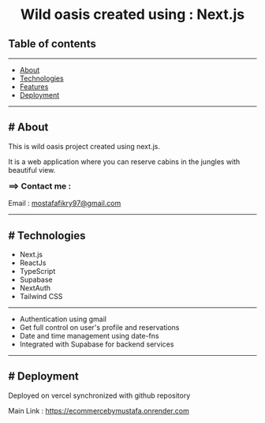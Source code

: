 <!DOCTYPE html>
<html>
  <head> </head>
  <body>
    <h1 style="text-align: center">
      Wild oasis created using : Next.js
    </h1>
    <h2>Table of contents</h2>
    <hr />
    <ul id="table-contents">
      <li><a href="#About">About</a></li>
      <li><a href="#Technologies">Technologies</a></li>
      <li><a href="#Features">Features</a></li>
      <li><a href="#Deployment">Deployment</a></li>
    </ul>
    <hr />
    <section id="About">
      <h2># About</h2>
      <p>
        This is wild oasis project created using next.js.
      </p>
      <p>
        It is a web application where you can reserve cabins in the jungles with beautiful view.
      </p>
      <h3 style="margin-top: 4px">==> Contact me :</h3>
      <p>
        Email :
        <a href="mailto:mostafafikry97@gmail.com">mostafafikry97@gmail.com</a>
      </p>
    </section>
    <hr />
    <section id="Technologies">
      <h2># Technologies</h2>
      <ul>
        <li>Next.js</li>
        <li>ReactJs</li>
        <li>TypeScript</li>
        <li>Supabase</li>
        <li>NextAuth</li>
        <li>Tailwind CSS</li>
      </ul>
    </section>
    <hr />
    <section id="Features">
      <ul>
        <li>Authentication using gmail</li>
        <li>Get full control on user's profile and reservations</li>
        <li>Date and time management using date-fns</li>
        <li>Integrated with Supabase for backend services</li>
      </ul>
    </section>
    <hr />
  <section id="Deployment">
      <h2># Deployment</h2>
      <p>
        Deployed on vercel synchronized with github repository
      </p>
      <p>
        Main Link :
        <a href="https://ecommercebymustafa.onrender.com"
          >https://ecommercebymustafa.onrender.com</a
        >
      </p>
    </section>
  </body>
</html>
